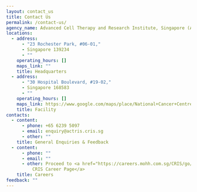 ```yaml
---
layout: contact_us
title: Contact Us
permalink: /contact-us/
agency_name: Advanced Cell Therapy and Research Institute, Singapore (ACTRIS)
locations:
  - address:
      - "23 Rochester Park, #06-01,"
      - Singapore 139234
      - ""
    operating_hours: []
    maps_link: ""
    title: Headquarters
  - address:
      - "30 Hospital Boulevard, #19-02,"
      - Singapore 168583
      - ""
    operating_hours: []
    maps_link: https://www.google.com/maps/place/National+Cancer+Centre+Singapore/@1.2813864,103.8350251,17z/data=!3m2!4b1!5s0x31da196e2e15d245:0xc1c636fec01f9ef2!4m6!3m5!1s0x31da19909375092d:0x1cd410241a068484!8m2!3d1.281381!4d103.8376!16zL20vMGM2emNz!5m1!1e1?entry=ttu
    title: Facility
contacts:
  - content:
      - phone: +65 6239 5097
      - email: enquiry@actris.cris.sg
      - other: ""
    title: General Enquiries & Feedback
  - content:
      - phone: ""
      - email: ""
      - other: Proceed to <a href="https://careers.mohh.com.sg/CRIS/go/CRIS/680844/">
          CRIS Career Page</a>
    title: Careers
feedback: ""
---
```

